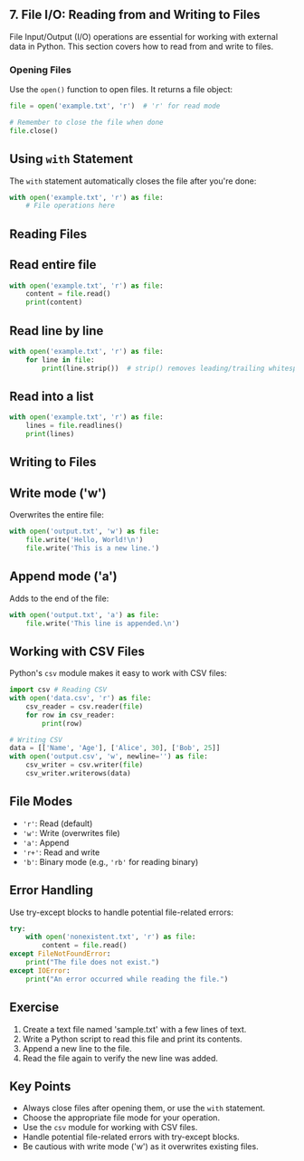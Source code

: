
## 7. File I/O: Reading from and Writing to Files 

File Input/Output (I/O) operations are essential for working with external data in Python. This section covers how to read from and write to files. 

### Opening Files 

Use the `open()` function to open files. It returns a file object: 

```python 
file = open('example.txt', 'r')  # 'r' for read mode 

# Remember to close the file when done 
file.close()
```

## Using `with` Statement

The `with` statement automatically closes the file after you're done:

```python
with open('example.txt', 'r') as file:     
	# File operations here
```

## Reading Files

## Read entire file

```python
with open('example.txt', 'r') as file:     
	content = file.read()    
	print(content)
```

## Read line by line

```python
with open('example.txt', 'r') as file:     
	for line in file:        
		print(line.strip())  # strip() removes leading/trailing whitespace
```

## Read into a list

```python
with open('example.txt', 'r') as file:     
	lines = file.readlines()    
	print(lines)
```

## Writing to Files

## Write mode ('w')

Overwrites the entire file:

```python
with open('output.txt', 'w') as file:     
	file.write('Hello, World!\n')    
	file.write('This is a new line.')
```

## Append mode ('a')

Adds to the end of the file:

```python
with open('output.txt', 'a') as file:     
	file.write('This line is appended.\n')
```

## Working with CSV Files

Python's `csv` module makes it easy to work with CSV files:

```python
import csv # Reading CSV 
with open('data.csv', 'r') as file:     
	csv_reader = csv.reader(file)    
	for row in csv_reader:        
		print(row) 

# Writing CSV 
data = [['Name', 'Age'], ['Alice', 30], ['Bob', 25]] 
with open('output.csv', 'w', newline='') as file:     
	csv_writer = csv.writer(file)    
	csv_writer.writerows(data)
```

## File Modes

- `'r'`: Read (default)
- `'w'`: Write (overwrites file)
- `'a'`: Append
- `'r+'`: Read and write
- `'b'`: Binary mode (e.g., `'rb'` for reading binary)

## Error Handling

Use try-except blocks to handle potential file-related errors:

```python
try:     
	with open('nonexistent.txt', 'r') as file:        
		content = file.read() 
except FileNotFoundError:     
	print("The file does not exist.") 
except IOError:     
	print("An error occurred while reading the file.")
```

## Exercise

1. Create a text file named 'sample.txt' with a few lines of text.
2. Write a Python script to read this file and print its contents.
3. Append a new line to the file.
4. Read the file again to verify the new line was added.

## Key Points

- Always close files after opening them, or use the `with` statement.
- Choose the appropriate file mode for your operation.
- Use the `csv` module for working with CSV files.
- Handle potential file-related errors with try-except blocks.
- Be cautious with write mode ('w') as it overwrites existing files.

